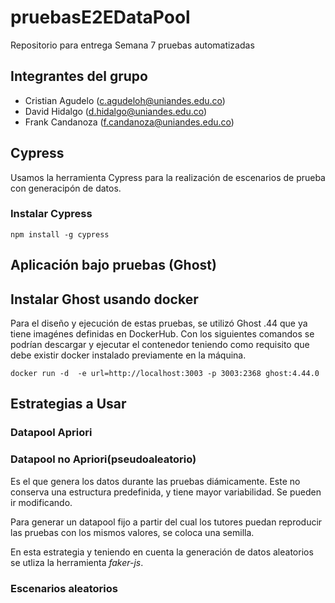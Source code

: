 # pruebasE2EDataPool
Repositorio para entrega Semana 7 pruebas automatizadas

## Integrantes del grupo
- Cristian Agudelo (c.agudeloh@uniandes.edu.co)
- David Hidalgo (d.hidalgo@uniandes.edu.co)
- Frank Candanoza (f.candanoza@uniandes.edu.co)

## Cypress

Usamos la herramienta Cypress para la realización de escenarios de prueba con generacipón de datos.

### Instalar Cypress
```
npm install -g cypress
```


## Aplicación bajo pruebas (Ghost)

## Instalar Ghost usando docker
Para el diseño y ejecución de estas pruebas, se utilizó Ghost .44 que ya tiene imagénes definidas en DockerHub. Con los siguientes comandos se podrían descargar y ejecutar el contenedor teniendo como requisito que debe existir docker instalado previamente en la máquina.

```
docker run -d  -e url=http://localhost:3003 -p 3003:2368 ghost:4.44.0
```






## Estrategias a Usar

### Datapool Apriori



### Datapool no Apriori(pseudoaleatorio) 
Es el que genera los datos durante las pruebas diámicamente. 
Este no conserva una estructura predefinida, y tiene mayor variabilidad. Se pueden ir modificando. 

Para generar un datapool fijo a partir del cual los tutores puedan reproducir las pruebas con los mismos valores, se coloca una semilla.

En esta estrategia y teniendo en cuenta la generación de datos aleatorios se utliza la herramienta _faker-js_.


### Escenarios aleatorios



